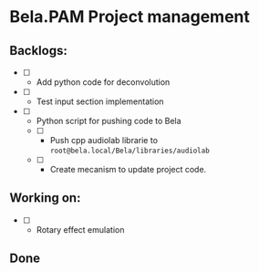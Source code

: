 # Bela.PAM Project management

## Backlogs:

- [ ] - Add python code for deconvolution
- [ ] - Test input section implementation
- [ ] - Python script for pushing code to Bela
  - [ ] - Push cpp audiolab librarie to `root@bela.local/Bela/libraries/audiolab`
  - [ ] - Create mecanism to update project code.

## Working on:

- [ ] - Rotary effect emulation

## Done
